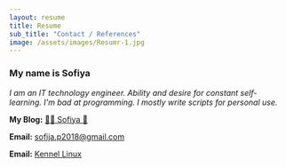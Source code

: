 ```yaml
---
layout: resume
title: Resume
sub_title: "Contact / References"
image: /assets/images/Resumr-1.jpg
---
```


### My name is Sofiya

_I am an IT technology engineer. Ability and desire for constant self-learning. I'm bad at programming. I mostly write scripts for personal use._

**My Blog:** [🌸🐳 Sofiya 👋](https://sofi2025-cpu.github.io/)

**Email:** <sofija.p2018@gmail.com>

**Email:** [Kennel Linux](mailto:sofija.p2018@gmail.com?subject=Kennel%20Linux&body=Hello)
<!--
<a id="footer"></a>  
<img src="/assets/images/footer.svg" width="auto" />
-->
